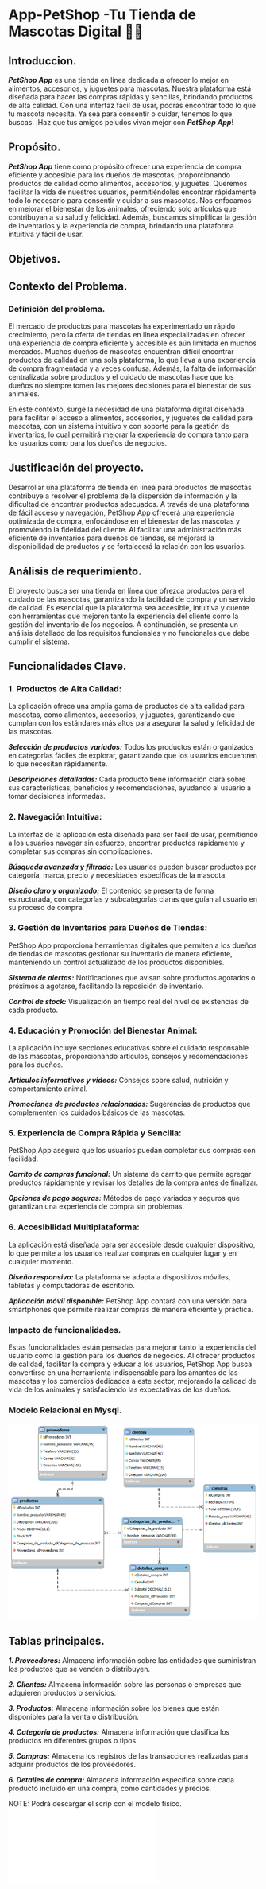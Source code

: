 # App-PetShop -Tu Tienda de Mascotas Digital 🐶🦴

## Introduccion.
***PetShop App*** es una tienda en línea dedicada a ofrecer lo mejor en alimentos, accesorios, y juguetes para mascotas.
Nuestra plataforma está diseñada para hacer las compras rápidas y sencillas, brindando productos de alta calidad. 
Con una interfaz fácil de usar, podrás encontrar todo lo que tu mascota necesita. 
Ya sea para consentir o cuidar, tenemos lo que buscas. ¡Haz que tus amigos peludos vivan mejor con ***PetShop App***!

## Propósito.
***PetShop App*** tiene como propósito ofrecer una experiencia de compra eficiente y accesible para los dueños de mascotas, proporcionando productos de calidad como alimentos, accesorios, y juguetes.
Queremos facilitar la vida de nuestros usuarios, permitiéndoles encontrar rápidamente todo lo necesario para consentir y cuidar a sus mascotas. 
Nos enfocamos en mejorar el bienestar de los animales, ofreciendo solo artículos que contribuyan a su salud y felicidad. 
Además, buscamos simplificar la gestión de inventarios y la experiencia de compra, brindando una plataforma intuitiva y fácil de usar.


## Objetivos.



## Contexto del Problema.
 ### Definición del problema.
El mercado de productos para mascotas ha experimentado un rápido crecimiento, pero la oferta de tiendas en línea especializadas en ofrecer una experiencia de compra eficiente y accesible es aún limitada en muchos mercados. Muchos dueños de mascotas encuentran difícil encontrar productos de calidad en una sola plataforma, lo que lleva a una experiencia de compra fragmentada y a veces confusa. Además, la falta de información centralizada sobre productos y el cuidado de mascotas hace que los dueños no siempre tomen las mejores decisiones para el bienestar de sus animales.

En este contexto, surge la necesidad de una plataforma digital diseñada para facilitar el acceso a alimentos, accesorios,  y juguetes de calidad para mascotas, con un sistema intuitivo y con soporte para la gestión de inventarios, lo cual permitirá mejorar la experiencia de compra tanto para los usuarios como para los dueños de negocios.

## Justificación del proyecto.
Desarrollar una plataforma de tienda en línea para productos de mascotas contribuye a resolver el problema de la dispersión de información y la dificultad de encontrar productos adecuados. A través de una plataforma de fácil acceso y navegación, PetShop App ofrecerá una experiencia optimizada de compra, enfocándose en el bienestar de las mascotas y promoviendo la fidelidad del cliente. Al facilitar una administración más eficiente de inventarios para dueños de tiendas, se mejorará la disponibilidad de productos y se fortalecerá la relación con los usuarios.

## Análisis de requerimiento.
El proyecto busca ser una tienda en línea que ofrezca productos para el cuidado de las mascotas, garantizando la facilidad de compra y un servicio de calidad. Es esencial que la plataforma sea accesible, intuitiva y cuente con herramientas que mejoren tanto la experiencia del cliente como la gestión del inventario de los negocios. A continuación, se presenta un análisis detallado de los requisitos funcionales y no funcionales que debe cumplir el sistema.

 ## Funcionalidades Clave.
 
### 1. Productos de Alta Calidad:

La aplicación ofrece una amplia gama de productos de alta calidad para mascotas, como alimentos, accesorios,  y juguetes, garantizando que cumplan con los estándares más altos para asegurar la salud y felicidad de las mascotas.

***Selección de productos variados:*** Todos los productos están organizados en categorías fáciles de explorar, garantizando que los usuarios encuentren lo que necesitan rápidamente.

***Descripciones detalladas:*** Cada producto tiene información clara sobre sus características, beneficios y recomendaciones, ayudando al usuario a tomar decisiones informadas.

### 2. Navegación Intuitiva:

La interfaz de la aplicación está diseñada para ser fácil de usar, permitiendo a los usuarios navegar sin esfuerzo, encontrar productos rápidamente y completar sus compras sin complicaciones.

***Búsqueda avanzada y filtrado:*** Los usuarios pueden buscar productos por categoría, marca, precio y necesidades específicas de la mascota.

***Diseño claro y organizado:*** El contenido se presenta de forma estructurada, con categorías y subcategorías claras que guían al usuario en su proceso de compra.

### 3. Gestión de Inventarios para Dueños de Tiendas:

PetShop App proporciona herramientas digitales que permiten a los dueños de tiendas de mascotas gestionar su inventario de manera eficiente, manteniendo un control actualizado de los productos disponibles.

***Sistema de alertas:*** Notificaciones que avisan sobre productos agotados o próximos a agotarse, facilitando la reposición de inventario.

***Control de stock:*** Visualización en tiempo real del nivel de existencias de cada producto.

### 4. Educación y Promoción del Bienestar Animal:

La aplicación incluye secciones educativas sobre el cuidado responsable de las mascotas, proporcionando artículos, consejos y recomendaciones para los dueños.

***Artículos informativos y videos:*** Consejos sobre salud, nutrición y comportamiento animal.

***Promociones de productos relacionados:*** Sugerencias de productos que complementen los cuidados básicos de las mascotas.

### 5. Experiencia de Compra Rápida y Sencilla:

PetShop App asegura que los usuarios puedan completar sus compras con facilidad.

***Carrito de compras funcional:*** Un sistema de carrito que permite agregar productos rápidamente y revisar los detalles de la compra antes de finalizar.

***Opciones de pago seguras:*** Métodos de pago variados y seguros que garantizan una experiencia de compra sin problemas.

### 6. Accesibilidad Multiplataforma:

La aplicación está diseñada para ser accesible desde cualquier dispositivo, lo que permite a los usuarios realizar compras en cualquier lugar y en cualquier momento.

***Diseño responsivo:*** La plataforma se adapta a dispositivos móviles, tabletas y computadoras de escritorio.

***Aplicación móvil disponible:*** PetShop App contará con una versión para smartphones que permite realizar compras de manera eficiente y práctica.

### Impacto de funcionalidades.

Estas funcionalidades están pensadas para mejorar tanto la experiencia del usuario como la gestión para los dueños de negocios. Al ofrecer productos de calidad, facilitar la compra y educar a los usuarios, PetShop App busca convertirse en una herramienta indispensable para los amantes de las mascotas y los comercios dedicados a este sector, mejorando la calidad de vida de los animales y satisfaciendo las expectativas de los dueños.

### Modelo Relacional en Mysql.

![imagen](IMG/MYSQL.png)

## Tablas principales. 
***1. Proveedores:***
Almacena información sobre las entidades que suministran los productos que se venden o distribuyen.

***2. Clientes:***
 Almacena información sobre las personas o empresas que adquieren productos o servicios.
 
***3. Productos:***
 Almacena información sobre los bienes que están disponibles para la venta o distribución.
 
***4. Categoría de productos:***
 Almacena información que clasifica los productos en diferentes grupos o tipos.
 
***5. Compras:***
 Almacena los registros de las transacciones realizadas para adquirir productos de los proveedores.
 
***6. Detalles de compra:***
 Almacena información específica sobre cada producto incluido en una compra, como cantidades y precios.


NOTE: Podrá descargar el scrip con el modelo fisico. ![descargar modelo físi o SQL](Apppetshopp.sql)
